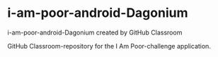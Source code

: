 # i-am-poor-android-Dagonium
i-am-poor-android-Dagonium created by GitHub Classroom

GitHub Classroom-repository for the I Am Poor-challenge application.
